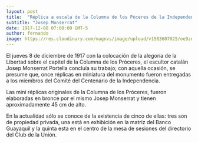 ```yaml
---
layout: post
title:  "Réplica a escala de la Columna de los Póceres de la Independencia"
subtitle: "Josep Monserrat"
date: 1917-12-08 07:00:00 GMT-5
author: fernando
image: https://res.cloudinary.com/magnvs/image/upload/v1583607025/oe9ze55phmfkijmwtkve.jpg
---
```


El jueves 8 de diciembre de 1917 con la colocación de la alegoría de la Libertad sobre el capitel de la Columna de los Próceres, el escultor catalán Josep Monserrat Portella concluía su trabajo; con aquella ocasión, se presume que, once réplicas en miniatura del monumento fueron entregadas a los miembros del Comité del Centenario de la Independencia.

Las mini réplicas originales de la Columna de los Próceres, fueron elaboradas en bronce por el mismo Josep Monserrat y tienen aproximadamente 45 cm de alto.

En la actualidad sólo se conoce de la existencia de cinco de ellas: tres son de propiedad privada, una está en exhibición en la matriz del Banco Guayaquil y la quinta esta en el centro de la mesa de sesiones del directorio del Club de la Unión.
